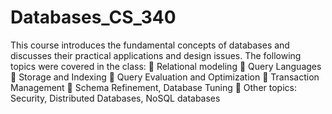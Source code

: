 # Databases_CS_340
This course introduces the fundamental concepts of databases and discusses their practical applications and design issues.
The following topics were covered in the class: 
 Relational modeling 
 Query Languages 
 Storage and Indexing 
 Query Evaluation and Optimization 
 Transaction Management 
 Schema Refinement, Database Tuning 
 Other topics: Security, Distributed Databases, NoSQL databases
